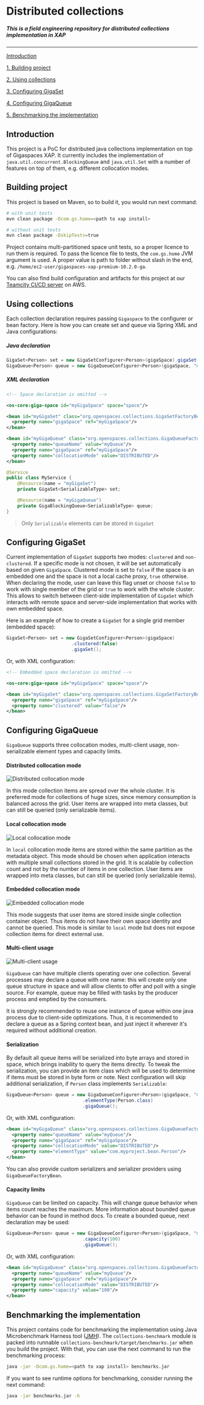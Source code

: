 # Distributed collections
##### _This is a field engineering repository for distributed collections implementation in XAP_
-----------------------------------------

[_Introduction_](#introduction)

[1. Building project](#building-project)

[2. Using collections](#using-collections)

[3. Configuring GigaSet](#configuring-gigaset)

[4. Configuring GigaQueue](#configuring-gigaqueue)

[5. Benchmarking the implementation](#benchmarking-the-implementation)

## Introduction

This project is a PoC for distributed java collections implementation on top of Gigaspaces XAP. It currently includes the implementation of `java.util.concurrent.BlockingQueue` and `java.util.Set` with a number of features on top of them, e.g. different collocation modes.

## Building project

This project is based on Maven, so to build it, you would run next command:

```bash
# with unit tests
mvn clean package -Dcom.gs.home=<path to xap install>

# without unit tests
mvn clean package -DskipTests=true
```

Project contains multi-partitioned space unit tests, so a proper licence to run them is required. To pass the licence file to tests, the `com.gs.home` JVM argument is used. A proper value is path to folder without slash in the end, e.g. `/home/ec2-user/gigaspaces-xap-premium-10.2.0-ga`.

You can also find build configuration and artifacts for this project at our [Teamcity CI/CD server](http://10.8.1.76:8111/overview.html) on AWS.

## Using collections

Each collection declaration requires passing `Gigaspace` to the configurer or bean factory. Here is how you can create set and queue via Spring XML and Java configurations:

##### Java declaration

```java
GigaSet<Person> set = new GigaSetConfigurer<Person>(gigaSpace).gigaSet();
GigaQueue<Person> queue = new GigaQueueConfigurer<Person>(gigaSpace, "myPersonQueue", CollocationMode.DISTRIBUTED).gigaQueue();
```

##### XML declaration

```xml
<!-- Space declaration is omitted -->

<os-core:giga-space id="myGigaSpace" space="space"/>

<bean id="myGigaSet" class="org.openspaces.collections.GigaSetFactoryBean">
  <property name="gigaSpace" ref="myGigaSpace"/>
</bean>

<bean id="myGigaQueue" class="org.openspaces.collections.GigaQueueFactoryBean">
  <property name="queueName" value="myQueue"/>
  <property name="gigaSpace" ref="myGigaSpace"/>
  <property name="collocationMode" value="DISTRIBUTED"/>
</bean>
```

```java
@Service
public class MyService {
    @Resource(name = "myGigaSet")
    private GigaSet<SerializableType> set;

    @Resource(name = "myGigaQueue")
    private GigaBlockingQueue<SerializableType> queue;
}
```

> Only `Serializable` elements can be stored in `GigaSet`


## Configuring GigaSet

Current implementation of `GigaSet` supports two modes: `clustered` and `non-clustered`. If a specific mode is not chosen, it will be set automatically based on given `GigaSpace`. Clustered mode is set to `false` if the space is an embedded one and the space is not a local cache proxy, `true` otherwise. When declaring the mode, user can leave this flag unset or choose `false` to work with single member of the grid or `true` to work with the whole cluster. This allows to switch between client-side implementation of `GigaSet` which interacts with remote space and server-side implementation that works with own embedded space.

Here is an example of how to create a `GigaSet` for a single grid member (embedded space):

```java
GigaSet<Person> set = new GigaSetConfigurer<Person>(gigaSpace)
                        .clustered(false)
                        .gigaSet();
```

Or, with XML configuration:

```xml
<!-- Embedded space declaration is omitted -->

<os-core:giga-space id="myGigaSpace" space="space"/>

<bean id="myGigaSet" class="org.openspaces.collections.GigaSetFactoryBean">
  <property name="gigaSpace" ref="myGigaSpace"/>
  <property name="clustered" value="false"/>
</bean>
```

## Configuring GigaQueue

`GigaQueue` supports three collocation modes, multi-client usage, non-serializable element types and capacity limits.

#### Distributed collocation mode

![Distributed collocation mode](./docs/distributed.png?raw=true)

In this mode collection items are spread over the whole cluster. It is preferred mode for collections of huge sizes, since memory consumption is balanced across the grid. User items are wrapped into meta classes, but can still be queried (only serializable items).

#### Local collocation mode

![Local collocation mode](./docs/local.png?raw=true)

In `local` collocation mode items are stored within the same partition as the metadata object. This mode should be chosen when application interacts with multiple small collections stored in the grid. It is scalable by collection count and not by the number of items in one collection. User items are wrapped into meta classes, but can still be queried (only serializable items).

#### Embedded collocation mode

![Embedded collocation mode](./docs/embedded.png?raw=true)

This mode suggests that user items are stored inside single collection container object. Thus items do not have their own space identity and cannot be queried. This mode is similar to `local` mode but does not expose collection items for direct external use.

#### Multi-client usage

![Multi-client usage](./docs/multi-client.png?raw=true)

`GigaQueue` can have multiple clients operating over one collection. Several processes may declare a queue with one name: this will create only one queue structure in space and will allow clients to offer and poll with a single source. For example, queue may be filled with tasks by the producer process and emptied by the consumers.

It is strongly recommended to reuse one instance of queue within one java process due to client-side optimizations. Thus, it is recommended to declare a queue as a Spring context bean, and just inject it wherever it's required without additional creation.

#### Serialization

By default all queue items will be serialized into byte arrays and stored in space, which brings inability to query the items directly. To tweak the serialization, you can provide an item class which will be used to determine if items must be stored in byte form or note. Next configuration will skip additional serialization, if `Person` class implements `Serializable`:

```java
GigaQueue<Person> queue = new GigaQueueConfigurer<Person>(gigaSpace, "myPersonQueue", DISTRIBUTED)
                            .elementType(Person.class)
                            .gigaQueue();
```

Or, with XML configuration:

```xml
<bean id="myGigaQueue" class="org.openspaces.collections.GigaQueueFactoryBean">
  <property name="queueName" value="myQueue"/>
  <property name="gigaSpace" ref="myGigaSpace"/>
  <property name="collocationMode" value="DISTRIBUTED"/>
  <property name="elementType" value="com.myproject.bean.Person"/>
</bean>
```

You can also provide custom serializers and serializer providers using `GigaQueueFactoryBean`.

#### Capacity limits

`GigaQueue` can be limited on capacity. This will change queue behavior when items count reaches the maximum. More information about bounded queue behavior can be found in method docs. To create a bounded queue, next declaration may be used:

```java
GigaQueue<Person> queue = new GigaQueueConfigurer<Person>(gigaSpace, "myPersonQueue", DISTRIBUTED)
                            .capacity(100)
                            .gigaQueue();
```

Or, with XML configuration:

```xml
<bean id="myGigaQueue" class="org.openspaces.collections.GigaQueueFactoryBean">
  <property name="queueName" value="myQueue"/>
  <property name="gigaSpace" ref="myGigaSpace"/>
  <property name="collocationMode" value="DISTRIBUTED"/>
  <property name="capacity" value="100"/>
</bean>
```

## Benchmarking the implementation

This project contains code for benchmarking the implementation using Java Microbenchmark Harness tool ([JMH](http://openjdk.java.net/projects/code-tools/jmh/)). The `collections-benchmark` module is packed into runnable `collections-benchmark/target/benchmarks.jar` when you build the project. With that, you can use the next command to run the benchmarking process:

```bash
java -jar -Dcom.gs.home=<path to xap install> benchmarks.jar
```

If you want to see runtime options for benchmarking, consider running the next command:

```bash
java -jar benchmarks.jar -h
```
